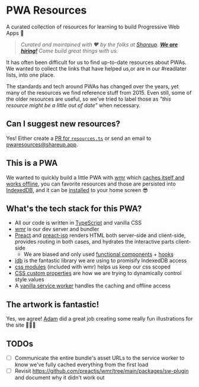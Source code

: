 # PWA Resources

A curated collection of resources for learning to build Progressive Web Apps 💪

> _Curated and maintained with ♥ by the folks at [Shareup][org]. **[We are hiring!][hiring]** Come build great things with us._

[org]: https://github.com/shareup
[hiring]: https://shareup.app/jobs/senior-web-engineer/

It has often been difficult for us to find up-to-date resources about PWAs. We wanted to collect the links that have helped us,or are in our #readlater lists, into one place. 

The standards and tech around PWAs has changed over the years, yet many of the resources we find reference stuff from 2015. Even still, some of the older resources are useful, so we've tried to label those as _"this resource might be a little out of date"_ when necessary.

## Can I suggest new resources?

Yes! Either create a [PR for `resources.ts`][rts] or send an email to [pwaresources@shareup.app](mailto:pwaresources@shareup.app?subject=New+resource+💪).

[rts]: https://github.com/shareup/pwa-resources/blob/main/public/resources.ts

## This is a PWA

We wanted to quickly build a little PWA with [wmr][] which [caches itself and works offline][offline], you can favorite resources and those are persisted into [IndexedDB][], and it can be [installed][] to your home screen 😎 

[wmr]: https://wmr.dev
[offline]: https://developer.mozilla.org/en-US/docs/Web/Progressive_web_apps/Offline_Service_workers
[IndexedDB]: https://developer.mozilla.org/en-US/docs/Web/API/IndexedDB_API
[installed]: https://developer.mozilla.org/en-US/docs/Web/Progressive_web_apps/Installable_PWAs

## What's the tech stack for this PWA?

* All our code is written in [TypeScript][] and vanilla CSS
* [wmr][] is our dev server and bundler
* [Preact][] and [preact-iso][] renders HTML both server-side and client-side, provides routing in both cases, and hydrates the interactive parts client-side
	* We are biased and only used [functional components][] + [hooks][]
* [idb][] is the fantastic library we are using to promisify IndexedDB access
* [css modules][] (included with wmr) helps us keep our css scoped
* [CSS custom properties][] are how we are trying to dynamically control style values
* A [vanilla service worker][] handles the caching and offline access

[TypeScript]: https://www.typescriptlang.org
[Preact]: https://preactjs.com
[preact-iso]: https://github.com/preactjs/wmr/tree/main/packages/preact-iso
[idb]: https://github.com/jakearchibald/idb
[css modules]: https://github.com/css-modules/css-modules
[CSS custom properties]: https://developer.mozilla.org/en-US/docs/Web/CSS/Using_CSS_custom_properties
[vanilla service worker]: https://github.com/shareup/pwa-resources/blob/main/public/service-worker.ts
[functional components]: https://preactjs.com/guide/v10/components#functional-components
[hooks]: https://preactjs.com/guide/v10/hooks

## The artwork is fantastic!

Yes, we agree! [Adam][] did a great job creating some really fun illustrations for the site 💪😎👏

[Adam]: https://dribbble.com/number1gun

## TODOs

- [ ] Communicate the entire bundle's asset URLs to the service worker to know we've fully cached everything from the first load
- [ ] Revisit <https://github.com/preactjs/wmr/tree/main/packages/sw-plugin> and document why it didn't work out